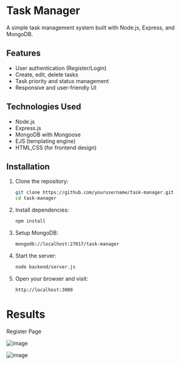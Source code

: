 # Task Manager

A simple task management system built with Node.js, Express, and MongoDB.

## Features

- User authentication (Register/Login)
- Create, edit, delete tasks
- Task priority and status management
- Responsive and user-friendly UI

## Technologies Used

- Node.js
- Express.js
- MongoDB with Mongoose
- EJS (templating engine)
- HTML,CSS (for frontend design)

## Installation

1. Clone the repository:

   ```bash
   git clone https://github.com/yourusername/task-manager.git
   cd task-manager

2. Install dependencies:

   ```bash
   npm install

3. Setup MongoDB:

   ```bash
   mongodb://localhost:27017/task-manager

4. Start the server:
   
   ```bash
   node backend/server.js

5. Open your browser and visit:
   
   ```bash
   http://localhost:3000

# Results

Register Page 

![image](https://github.com/user-attachments/assets/5dcb77ce-df8d-4e0f-a08a-f68631cebad5)

![image](https://github.com/user-attachments/assets/aba4b509-6a6b-4733-8ed2-96032756a0e3)

